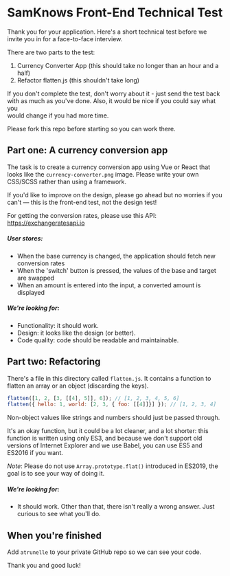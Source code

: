 # SamKnows Front-End Technical Test

Thank you for your application. Here's a short technical test before we invite
you in for a face-to-face interview.

There are two parts to the test:

1. Currency Converter App (this should take no longer than an hour and a half)
2. Refactor flatten.js (this shouldn't take long)

If you don't complete the test, don't worry about it - just send the test back	
with as much as you've done. Also, it would be nice if you could say what you	
would change if you had more time.

Please fork this repo before starting so you can work there.

## Part one: A currency conversion app

The task is to create a currency conversion app using Vue or React that looks
like the `currency-converter.png` image.
Please write your own CSS/SCSS rather than using a framework.

If you'd like to improve on the design, please go ahead but no
worries if you can't — this is the front-end test, not the design test!

For getting the conversion rates, please use this API: https://exchangeratesapi.io

##### User stores:
- When the base currency is changed, the application should fetch new conversion rates
- When the 'switch' button is pressed, the values of the base and target are swapped
- When an amount is entered into the input, a converted amount is displayed

##### We're looking for:
- Functionality: it should work.
- Design: it looks like the design (or better).
- Code quality: code should be readable and maintainable.


## Part two: Refactoring

There's a file in this directory called `flatten.js`. It contains a function to
flatten an array or an object (discarding the keys).

```js
flatten([1, 2, [3, [[4], 5]], 6]); // [1, 2, 3, 4, 5, 6]
flatten({ hello: 1, world: [2, 3, { foo: [[4]]}] }); // [1, 2, 3, 4]
```

Non-object values like strings and numbers should just be passed through.

It's an okay function, but it could be a lot cleaner, and a lot shorter: this
function is written using only ES3, and because we don't support old versions
of Internet Explorer and we use Babel, you can use ES5 and ES2016 if you want.

*Note*: Please do not use `Array.prototype.flat()` introduced in ES2019, the goal is to see your way of doing it.

##### We're looking for:
- It should work. Other than that, there isn't really a wrong answer. Just curious
to see what you'll do.


## When you're finished

Add `atrunelle` to your private GitHub repo so we can see your code.

Thank you and good luck!
